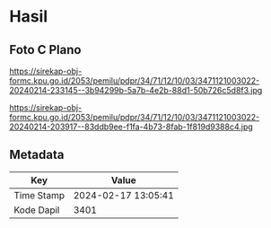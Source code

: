 # Hasil

## Foto C Plano

https://sirekap-obj-formc.kpu.go.id/2053/pemilu/pdpr/34/71/12/10/03/3471121003022-20240214-233145--3b94299b-5a7b-4e2b-88d1-50b726c5d8f3.jpg

https://sirekap-obj-formc.kpu.go.id/2053/pemilu/pdpr/34/71/12/10/03/3471121003022-20240214-203917--83ddb9ee-f1fa-4b73-8fab-1f819d9388c4.jpg


## Metadata

| Key        | Value               |
| ---------- | ------------------- |
| Time Stamp | 2024-02-17 13:05:41 |
| Kode Dapil | 3401                |



